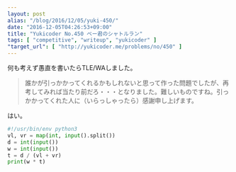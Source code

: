 ```yaml
---
layout: post
alias: "/blog/2016/12/05/yuki-450/"
date: "2016-12-05T04:26:53+09:00"
title: "Yukicoder No.450 ベー君のシャトルラン"
tags: [ "competitive", "writeup", "yukicoder" ]
"target_url": [ "http://yukicoder.me/problems/no/450" ]
---
```


何も考えず愚直を書いたらTLE/WAしました。

>   誰かが引っかかってくれるかもしれないと思って作った問題でしたが、再考してみれば当たり前だろ・・・となりました。難しいものですね。引っかかってくれた人に（いらっしゃったら）感謝申し上げます。

はい。

``` python
#!/usr/bin/env python3
vl, vr = map(int, input().split())
d = int(input())
w = int(input())
t = d / (vl + vr)
print(w * t)
```
